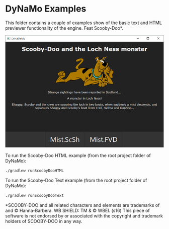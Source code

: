DyNaMo Examples
===============

This folder contains a couple of examples show of the basic text and HTML
previewer functionality of the engine. Feat Scooby-Doo\*.

![screenchot of ScoobyDooHTML](../screens/02.png)

To run the Scooby-Doo HTML example (from the root project folder of DyNaMo):
```bash
./gradlew runScoobyDooHTML
```

To run the Scooby-Doo Text example (from the root project folder of DyNaMo):
```bash
./gradlew runScoobyDooText
```

\*SCOOBY-DOO and all related characters and elements are trademarks of and ©
Hanna-Barbera. WB SHIELD: TM & © WBEI. (s16) This piece of software is not
endorsed by or associated with the copyright and trademark holders of SCOOBY-DOO
in any way.

